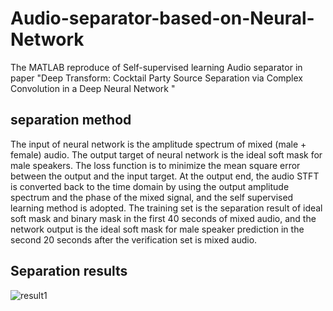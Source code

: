 # Audio-separator-based-on-Neural-Network
The MATLAB reproduce of Self-supervised learning Audio separator in paper "Deep Transform: Cocktail Party Source Separation via Complex Convolution in a Deep Neural Network "
## separation method
The input of neural network is the amplitude spectrum of mixed (male + female) audio. The output target of neural network is the ideal soft mask for male speakers. The loss function is to minimize the mean square error between the output and the input target. At the output end, the audio STFT is converted back to the time domain by using the output amplitude spectrum and the phase of the mixed signal, and the self supervised learning method is adopted. The training set is the separation result of ideal soft mask and binary mask in the first 40 seconds of mixed audio, and the network output is the ideal soft mask for male speaker prediction in the second 20 seconds after the verification set is mixed audio.
## Separation results
![result1](result1.jpg)
